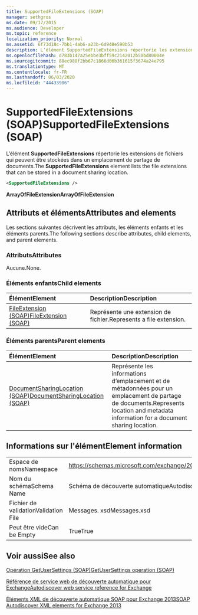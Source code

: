 ```yaml
---
title: SupportedFileExtensions (SOAP)
manager: sethgros
ms.date: 09/17/2015
ms.audience: Developer
ms.topic: reference
localization_priority: Normal
ms.assetid: 6f73d18c-7bb1-4ab6-a23b-6d948e590b53
description: L’élément SupportedFileExtensions répertorie les extensions de fichiers qui peuvent être stockées dans un emplacement de partage de documents.
ms.openlocfilehash: d783b147a25ebbe3bff59c2142012b50bd80004e
ms.sourcegitcommit: 88ec988f2bb67c1866d06b361615f3674a24e795
ms.translationtype: MT
ms.contentlocale: fr-FR
ms.lasthandoff: 06/03/2020
ms.locfileid: "44433986"
---
```

# <a name="supportedfileextensions-soap"></a><span data-ttu-id="ee335-103">SupportedFileExtensions (SOAP)</span><span class="sxs-lookup"><span data-stu-id="ee335-103">SupportedFileExtensions (SOAP)</span></span>

<span data-ttu-id="ee335-104">L’élément **SupportedFileExtensions** répertorie les extensions de fichiers qui peuvent être stockées dans un emplacement de partage de documents.</span><span class="sxs-lookup"><span data-stu-id="ee335-104">The **SupportedFileExtensions** element lists the file extensions that can be stored in a document sharing location.</span></span> 
  
```XML
<SupportedFileExtensions /> 
```

 <span data-ttu-id="ee335-105">**ArrayOfFileExtension**</span><span class="sxs-lookup"><span data-stu-id="ee335-105">**ArrayOfFileExtension**</span></span>
## <a name="attributes-and-elements"></a><span data-ttu-id="ee335-106">Attributs et éléments</span><span class="sxs-lookup"><span data-stu-id="ee335-106">Attributes and elements</span></span>

<span data-ttu-id="ee335-107">Les sections suivantes décrivent les attributs, les éléments enfants et les éléments parents.</span><span class="sxs-lookup"><span data-stu-id="ee335-107">The following sections describe attributes, child elements, and parent elements.</span></span>
  
### <a name="attributes"></a><span data-ttu-id="ee335-108">Attributs</span><span class="sxs-lookup"><span data-stu-id="ee335-108">Attributes</span></span>

<span data-ttu-id="ee335-109">Aucune.</span><span class="sxs-lookup"><span data-stu-id="ee335-109">None.</span></span>
  
### <a name="child-elements"></a><span data-ttu-id="ee335-110">Éléments enfants</span><span class="sxs-lookup"><span data-stu-id="ee335-110">Child elements</span></span>

|<span data-ttu-id="ee335-111">**Élément**</span><span class="sxs-lookup"><span data-stu-id="ee335-111">**Element**</span></span>|<span data-ttu-id="ee335-112">**Description**</span><span class="sxs-lookup"><span data-stu-id="ee335-112">**Description**</span></span>|
|:-----|:-----|
|[<span data-ttu-id="ee335-113">FileExtension (SOAP)</span><span class="sxs-lookup"><span data-stu-id="ee335-113">FileExtension (SOAP)</span></span>](fileextension-soap.md) <br/> |<span data-ttu-id="ee335-114">Représente une extension de fichier.</span><span class="sxs-lookup"><span data-stu-id="ee335-114">Represents a file extension.</span></span>  <br/> |
   
### <a name="parent-elements"></a><span data-ttu-id="ee335-115">Éléments parents</span><span class="sxs-lookup"><span data-stu-id="ee335-115">Parent elements</span></span>

|<span data-ttu-id="ee335-116">**Élément**</span><span class="sxs-lookup"><span data-stu-id="ee335-116">**Element**</span></span>|<span data-ttu-id="ee335-117">**Description**</span><span class="sxs-lookup"><span data-stu-id="ee335-117">**Description**</span></span>|
|:-----|:-----|
|[<span data-ttu-id="ee335-118">DocumentSharingLocation (SOAP)</span><span class="sxs-lookup"><span data-stu-id="ee335-118">DocumentSharingLocation (SOAP)</span></span>](documentsharinglocation-soap.md) <br/> |<span data-ttu-id="ee335-119">Représente les informations d’emplacement et de métadonnées pour un emplacement de partage de documents.</span><span class="sxs-lookup"><span data-stu-id="ee335-119">Represents location and metadata information for a document sharing location.</span></span>  <br/> |
   
## <a name="element-information"></a><span data-ttu-id="ee335-120">Informations sur l'élément</span><span class="sxs-lookup"><span data-stu-id="ee335-120">Element information</span></span>

|||
|:-----|:-----|
|<span data-ttu-id="ee335-121">Espace de noms</span><span class="sxs-lookup"><span data-stu-id="ee335-121">Namespace</span></span>  <br/> |https://schemas.microsoft.com/exchange/2010/Autodiscover  <br/> |
|<span data-ttu-id="ee335-122">Nom du schéma</span><span class="sxs-lookup"><span data-stu-id="ee335-122">Schema Name</span></span>  <br/> |<span data-ttu-id="ee335-123">Schéma de découverte automatique</span><span class="sxs-lookup"><span data-stu-id="ee335-123">Autodiscover schema</span></span>  <br/> |
|<span data-ttu-id="ee335-124">Fichier de validation</span><span class="sxs-lookup"><span data-stu-id="ee335-124">Validation File</span></span>  <br/> |<span data-ttu-id="ee335-125">Messages. xsd</span><span class="sxs-lookup"><span data-stu-id="ee335-125">Messages.xsd</span></span>  <br/> |
|<span data-ttu-id="ee335-126">Peut être vide</span><span class="sxs-lookup"><span data-stu-id="ee335-126">Can be Empty</span></span>  <br/> |<span data-ttu-id="ee335-127">True</span><span class="sxs-lookup"><span data-stu-id="ee335-127">True</span></span>  <br/> |
   
## <a name="see-also"></a><span data-ttu-id="ee335-128">Voir aussi</span><span class="sxs-lookup"><span data-stu-id="ee335-128">See also</span></span>



[<span data-ttu-id="ee335-129">Opération GetUserSettings (SOAP)</span><span class="sxs-lookup"><span data-stu-id="ee335-129">GetUserSettings operation (SOAP)</span></span>](getusersettings-operation-soap.md)


[<span data-ttu-id="ee335-130">Référence de service web de découverte automatique pour Exchange</span><span class="sxs-lookup"><span data-stu-id="ee335-130">Autodiscover web service reference for Exchange</span></span>](autodiscover-web-service-reference-for-exchange.md)
  
[<span data-ttu-id="ee335-131">Éléments XML de découverte automatique SOAP pour Exchange 2013</span><span class="sxs-lookup"><span data-stu-id="ee335-131">SOAP Autodiscover XML elements for Exchange 2013</span></span>](soap-autodiscover-xml-elements-for-exchange-2013.md)

